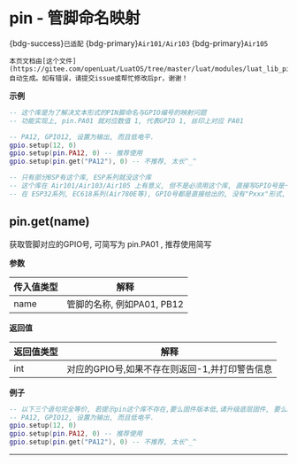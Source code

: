 # pin - 管脚命名映射

{bdg-success}`已适配` {bdg-primary}`Air101/Air103` {bdg-primary}`Air105`

```{note}
本页文档由[这个文件](https://gitee.com/openLuat/LuatOS/tree/master/luat/modules/luat_lib_pin.c)自动生成。如有错误，请提交issue或帮忙修改后pr，谢谢！
```


**示例**

```lua
-- 这个库是为了解决文本形式的PIN脚命名与GPIO编号的映射问题
-- 功能实现上, pin.PA01 就对应数值 1, 代表GPIO 1, 丝印上对应 PA01

-- PA12, GPIO12, 设置为输出, 而且低电平.
gpio.setup(12, 0)
gpio.setup(pin.PA12, 0) -- 推荐使用
gpio.setup(pin.get("PA12"), 0) -- 不推荐, 太长^_^

-- 只有部分BSP有这个库, ESP系列就没这个库
-- 这个库在 Air101/Air103/Air105 上有意义, 但不是必须用这个库, 直接写GPIO号是一样的效果
-- 在 ESP32系列, EC618系列(Air780E等), GPIO号都是直接给出的, 没有"Pxxx"形式, 所以这个库不存在

```

## pin.get(name)



获取管脚对应的GPIO号, 可简写为  pin.PA01 , 推荐使用简写

**参数**

|传入值类型|解释|
|-|-|
|name|管脚的名称, 例如PA01, PB12|

**返回值**

|返回值类型|解释|
|-|-|
|int|对应的GPIO号,如果不存在则返回-1,并打印警告信息|

**例子**

```lua
-- 以下三个语句完全等价, 若提示pin这个库不存在,要么固件版本低,请升级底层固件, 要么就是不需要这个库
-- PA12, GPIO12, 设置为输出, 而且低电平.
gpio.setup(12, 0)
gpio.setup(pin.PA12, 0) -- 推荐使用
gpio.setup(pin.get("PA12"), 0) -- 不推荐, 太长^_^

```

---

